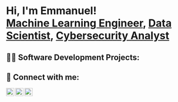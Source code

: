 <h1>Hi, I'm Emmanuel! <br/><a href="https://github.com/alafiatayo-emmanuel">Machine Learning Engineer</a>, <a href="https://www.linkedin.com/in/emmanuel-alafiatayo-191693136/">Data Scientist</a>, <a href="https://www.youtube.com/c/emmanuelalafiayo">Cybersecurity Analyst</a></h1>

<h2>👨‍💻 Software Development Projects:</h2>



<h2> 🤳 Connect with me:</h2>

[<img align="left" alt="JoshMadakor | Twitter" width="22px" src="https://cdn.jsdelivr.net/npm/simple-icons@v3/icons/twitter.svg" />][twitter]
[<img align="left" alt="JoshMadakor | LinkedIn" width="22px" src="https://cdn.jsdelivr.net/npm/simple-icons@v3/icons/linkedin.svg" />][linkedin]
[<img align="left" alt="JoshMadakor | Instagram" width="22px" src="https://cdn.jsdelivr.net/npm/simple-icons@v3/icons/instagram.svg" />][instagram]

[twitter]: https://twitter.com/EAlafiatayo
[instagram]: https://www.instagram.com/judah_alafiatayo
[linkedin]: https://www.linkedin.com/in/emmanuel-alafiatayo-191693136


<!--
**joshmadakor1/joshmadakor1** is a ✨ _special_ ✨ repository because its `README.md` (this file) appears on your GitHub profile.

Here are some ideas to get you started:

- 🔭 I’m currently working on ...
- 🌱 I’m currently learning ...
- 👯 I’m looking to collaborate on ...
- 🤔 I’m looking for help with ...
- 💬 Ask me about ...
- 📫 How to reach me: ...
- 😄 Pronouns: ...
- ⚡ Fun fact: ...
-->
